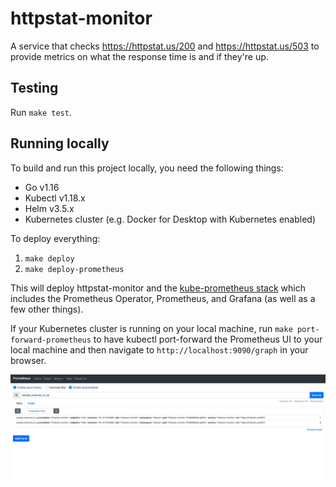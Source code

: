 # httpstat-monitor

A service that checks https://httpstat.us/200 and https://httpstat.us/503 to provide metrics on what the response time
is and if they're up.

## Testing

Run `make test`.

## Running locally

To build and run this project locally, you need the following things:

- Go v1.16
- Kubectl v1.18.x
- Helm v3.5.x
- Kubernetes cluster (e.g. Docker for Desktop with Kubernetes enabled)

To deploy everything:

1. `make deploy`
2. `make deploy-prometheus`

This will deploy httpstat-monitor and the [kube-prometheus stack](https://artifacthub.io/packages/helm/prometheus-community/kube-prometheus-stack) which includes the Prometheus
Operator, Prometheus, and Grafana (as well as a few other things).

If your Kubernetes cluster is running on your local machine, run `make port-forward-prometheus` to have kubectl
port-forward the Prometheus UI to your local machine and then navigate to `http://localhost:9090/graph` in your browser.

![Screenshot of Prometheus](/docs/screenshots/prometheus.png?raw=true)
